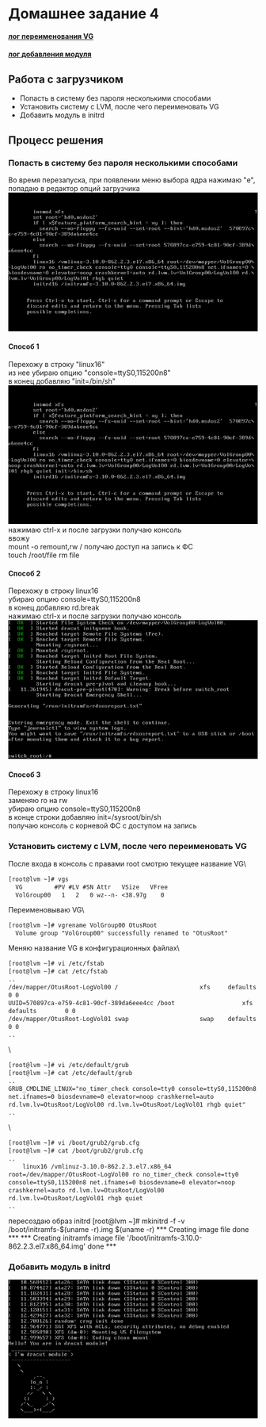 # Домашнее задание 4

#### [лог переименования VG](typescript)
#### [лог добавления модуля](typescript2)


## Работа с загрузчиком

* Попасть в систему без пароля несколькими способами
* Установить систему с LVM, после чего переименовать VG
* Добавить модуль в initrd

## Процесс решения

### Попасть в систему без пароля несколькими способами

Во время перезапуска, при появлении меню выбора ядра нажимаю "e", попадаю в редактор опций загрузчика\
![Screen1](VirtualBox_linux-dz-4_lvm_1574089751254_11621_19_11_2019_17_46_50.png)

#### Способ 1

Перехожу в строку "linux16"\
из нее убираю опцию "console=ttyS0,115200n8"\
в конец добавляю "init=/bin/sh"\
![Screen2](VirtualBox_linux-dz-4_lvm_1574089751254_11621_19_11_2019_17_55_35.png)\
нажимаю ctrl-x и после загрузки получаю консоль\
ввожу\
	mount -o remount,rw /
получаю доступ на запись к ФС\
	touch /root/file
	rm file


#### Способ 2

Перехожу в строку linux16\
убираю опцию console=ttyS0,115200n8\
в конец добавляю rd.break\
нажимаю ctrl-x и после загрузки получаю консоль\
![Screen3](VirtualBox_linux-dz-4_lvm_1574089751254_11621_20_11_2019_17_19_25.png)


#### Способ 3
Перехожу в строку linux16\
заменяю ro на rw\
убираю опцию console=ttyS0,115200n8\
в конце строки добавляю init=/sysroot/bin/sh\
получаю консоль с корневой ФС с доступом на запись

### Установить систему с LVM, после чего переименовать VG

После входа в консоль с правами root смотрю текущее название VG\

	[root@lvm ~]# vgs
	  VG         #PV #LV #SN Attr   VSize   VFree
	  VolGroup00   1   2   0 wz--n- <38.97g    0 

Переименовываю VG\

	[root@lvm ~]# vgrename VolGroup00 OtusRoot
	  Volume group "VolGroup00" successfully renamed to "OtusRoot"

Меняю название VG в конфигурационных файлах\

	[root@lvm ~]# vi /etc/fstab
	[root@lvm ~]# cat /etc/fstab
	..
	/dev/mapper/OtusRoot-LogVol00 /                       xfs     defaults        0 0
	UUID=570897ca-e759-4c81-90cf-389da6eee4cc /boot                   xfs     defaults        0 0
	/dev/mapper/OtusRoot-LogVol01 swap                    swap    defaults        0 0
	..

\

	[root@lvm ~]# vi /etc/default/grub
	[root@lvm ~]# cat /etc/default/grub
	..
	GRUB_CMDLINE_LINUX="no_timer_check console=tty0 console=ttyS0,115200n8 net.ifnames=0 biosdevname=0 elevator=noop crashkernel=auto rd.lvm.lv=OtusRoot/LogVol00 rd.lvm.lv=OtusRoot/LogVol01 rhgb quiet"
	..

\

	[root@lvm ~]# vi /boot/grub2/grub.cfg
	[root@lvm ~]# cat /boot/grub2/grub.cfg
	..
		linux16 /vmlinuz-3.10.0-862.2.3.el7.x86_64 root=/dev/mapper/OtusRoot-LogVol00 ro no_timer_check console=tty0 console=ttyS0,115200n8 net.ifnames=0 biosdevname=0 elevator=noop crashkernel=auto rd.lvm.lv=OtusRoot/LogVol00 rd.lvm.lv=OtusRoot/LogVol01 rhgb quiet 
	..

пересоздаю образ initrd
	[root@lvm ~]# mkinitrd -f -v /boot/initramfs-$(uname -r).img $(uname -r)
	*** Creating image file done ***
	*** Creating initramfs image file '/boot/initramfs-3.10.0-862.2.3.el7.x86_64.img' done ***

### Добавить модуль в initrd

![Screen4](VirtualBox_linux-dz-4_lvm_1574260838984_47690_20_11_2019_18_33_52.png)
